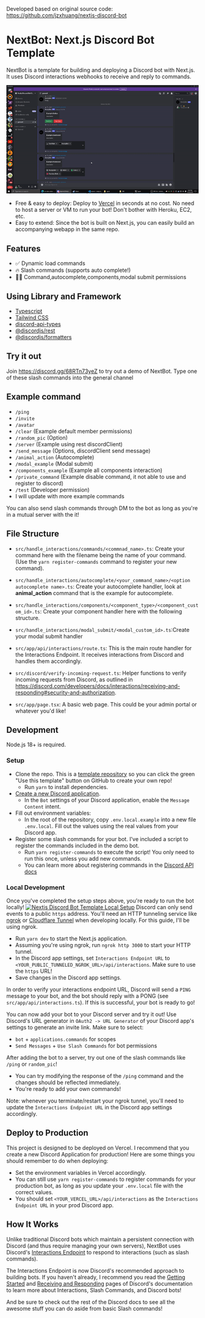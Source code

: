 Developed based on original source code: https://github.com/jzxhuang/nextjs-discord-bot
# NextBot: Next.js Discord Bot Template

NextBot is a template for building and deploying a Discord bot with Next.js. It uses Discord interactions webhooks to receive and reply to commands.

![Demo GIF](docs/demo.gif)
- Free & easy to deploy: Deploy to [Vercel](https://vercel.com/) in seconds at no cost. No need to host a server or VM to run your bot! Don't
  bother with Heroku, EC2, etc.
- Easy to extend: Since the bot is built on Next.js, you can easily build an accompanying webapp in the same repo.
## Features
* ✅ Dynamic load commands
* 🔥 Slash commands (supports auto complete!)
* 👮‍♂️ Command,autocomplete,components,modal submit permissions
## Using Library and Framework
* [Typescript](https://www.typescriptlang.org/)
* [Tailwind CSS ](https://tailwindcss.com/)
* [discord-api-types](https://discord-api-types.dev/api/discord-api-types-v10/)
* [@discordjs/rest](https://www.npmjs.com/package/@discordjs/rest)
* [@discordjs/formatters](https://discordjs.guide/popular-topics/formatters.html#basic-markdown)
## Try it out

Join https://discord.gg/68RTn73yeZ to try out a demo of NextBot. Type one of these slash commands into the general
channel
## Example command
- `/ping`
- `/invite`
- `/avatar`
- `/clear` (Example default member permissions)
- `/random_pic` (Option)
- `/server` (Example using rest discordClient)
- `/send_message` (Options, discordClient send message)
- `/animal_action` (Autocomplete)
- `/modal_example` (Modal submit)
- `/components_example` (Example all components interaction)
- `/private_command` (Example disable command, it not able to use and register to discord)
- `/test` (Developer permission)
- I will update with more example commands

<!-- Or add NextBot to your own server with this link:
https://discord.com/api/oauth2/authorize?client_id=837427503059435530&permissions=2147485696&scope=bot%20applications.commands -->

You can also send slash commands through DM to the bot as long as you're in a mutual server with the it!

## File Structure
- `src/handle_interactions/commands/<commnad_name>.ts`: Create your command here with the filename being the name of your command. (Use the `yarn register-commands` command to register your new command).

- `src/handle_interactions/autocomplete/<your_command_name>/<option autocomplete name>.ts`: Create your autocomplete handler, look at **animal_action** command that is the example for autocomplete.

- `src/handle_interactions/components/<component_type>/<component_custom_id>.ts`: Create your component handler here with the following structure.

- `src/handle_interactions/modal_submit/<modal_custom_id>.ts`:Create your modal submit handler

- `src/app/api/interactions/route.ts`: This is the main route handler for the Interactions Endpoint. It receives interactions from Discord and handles them accordingly.

- `src/discord/verify-incoming-request.ts`: Helper functions to verify incoming requests from Discord, as outlined in https://discord.com/developers/docs/interactions/receiving-and-responding#security-and-authorization.

- `src/app/page.tsx`: A basic web page. This could be your admin portal or whatever you'd like!

## Development

Node.js 18+ is required.

### Setup

- Clone the repo. This is a
  [template repository](https://docs.github.com/en/repositories/creating-and-managing-repositories/creating-a-repository-from-a-template)
  so you can click the green "Use this template" button on GitHub to create your own repo!
  - Run `yarn` to install dependencies.
- [Create a new Discord application](https://discord.com/developers/applications).
  - In the `Bot` settings of your Discord application, enable the `Message Content` intent.
- Fill out environment variables:
  - In the root of the repository, copy `.env.local.example` into a new file `.env.local`. Fill out the values using the
    real values from your Discord app.
- Register some slash commands for your bot. I've included a script to register the commands included in the demo bot.
  - Run `yarn register-commands` to execute the script! You only need to run this once, unless you add new commands.
  - You can learn more about registering commands in the
    [Discord API docs](https://discord.com/developers/docs/interactions/application-commands#create-global-application-command)

### Local Development

Once you've completed the setup steps above, you're ready to run the bot locally!
[![Nextjs Discord Bot Template Local Setup](https://img.youtube.com/vi/FabR8EZOMS0/0.jpg)](https://www.youtube.com/watch?v=FabR8EZOMS0)
Discord can only send events to a public `https` address. You'll need an HTTP tunneling service like
[ngrok](https://ngrok.com/) or [Cloudflare Tunnel](https://www.cloudflare.com/products/tunnel/) when developing locally.
For this guide, I'll be using ngrok.

- Run `yarn dev` to start the Next.js application.
- Assuming you're using ngrok, run `ngrok http 3000` to start your HTTP tunnel.
- In the Discord app settings, set `Interactions Endpoint URL` to `<YOUR_PUBLIC_TUNNELED_NGROK_URL>/api/interactions`.
  Make sure to use the `https` URL!
- Save changes in the Discord app settings.

In order to verify your interactions endpoint URL, Discord will send a `PING` message to your bot, and the bot should
reply with a PONG (see `src/app/api/interactions.ts`). If this is successful, your bot is ready to go!

You can now add your bot to your Discord server and try it out! Use Discord's URL generator in `OAuth2 -> URL Generator`
of your Discord app's settings to generate an invite link. Make sure to select:

- `bot` + `applications.commands` for scopes
- `Send Messages` + `Use Slash Commands` for bot permissions

After adding the bot to a server, try out one of the slash commands like `/ping` or `random_pic`!

- You can try modifying the response of the `/ping` command and the changes should be reflected immediately.
- You're ready to add your own commands!

Note: whenever you terminate/restart your ngrok tunnel, you'll need to update the `Interactions Endpoint URL` in the
Discord app settings accordingly.

## Deploy to Production

This project is designed to be deployed on Vercel. I recommend that you create a new Discord Application for production!
Here are some things you should remember to do when deploying:

- Set the environment variables in Vercel accordingly.
- You can still use `yarn register-commands` to register commands for your production bot, as long as you update your
  `.env.local` file with the correct values.
- You should set `<YOUR_VERCEL_URL>/api/interactions` as the `Interactions Endpoint URL` in your prod Discord app.

## How It Works

Unlike traditional Discord bots which maintain a persistent connection with Discord (and thus require managing your own
servers), NextBot uses Discord's
[Interactions Endpoint](https://discord.com/developers/docs/interactions/slash-commands#receiving-an-interaction) to
respond to interactions (such as slash commands).

The Interactions Endpoint is now Discord's recommended approach to building bots. If you haven't already, I recommend
you read the [Getting Started](https://discord.com/developers/docs/getting-started) and
[Receiving and Responding](https://discord.com/developers/docs/interactions/receiving-and-responding) pages of Discord's
documentation to learn more about Interactions, Slash Commands, and Discord bots!

And be sure to check out the rest of the Discord docs to see all the awesome stuff you can do aside from basic Slash
commands!

